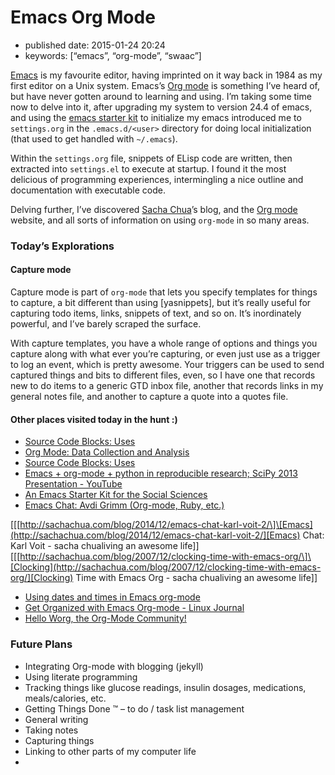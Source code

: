 # Emacs Org Mode

* published date: 2015-01-24 20:24
* keywords: \[“emacs”, “org-mode”, “swaac”\]

[Emacs](http://www.emacswiki.org/) is my favourite editor, having imprinted on it way back in 1984 as my first editor on a Unix system. Emacs’s [Org mode](http://www.orgmode.org/) is something I’ve heard of, but have never gotten around to learning and using. I’m taking some time now to delve into it, after upgrading my system to version 24.4 of emacs, and using the [emacs starter kit](https://github.com/eschulte/emacs24-starter-kit) to initialize my emacs introduced me to `settings.org` in the `.emacs.d/<user>` directory for doing local initialization \(that used to get handled with `~/.emacs`\).

Within the `settings.org` file, snippets of ELisp code are written, then extracted into `settings.el` to execute at startup. I found it the most delicious of programming experiences, intermingling a nice outline and documentation with executable code.

Delving further, I’ve discovered [Sacha Chua](http://sachachua.org/)’s blog, and the [Org mode](http://www.orgmode.org/) website, and all sorts of information on using `org-mode` in so many areas.

### Today’s Explorations

#### Capture mode

Capture mode is part of `org-mode` that lets you specify templates for things to capture, a bit different than using \[yasnippets\], but it’s really useful for capturing todo items, links, snippets of text, and so on. It’s inordinately powerful, and I’ve barely scraped the surface.

With capture templates, you have a whole range of options and things you capture along with what ever you’re capturing, or even just use as a trigger to log an event, which is pretty awesome. Your triggers can be used to send captured things and bits to different files, even, so I have one that records new to do items to a generic GTD inbox file, another that records links in my general notes file, and another to capture a quote into a quotes file.

#### Other places visited today in the hunt :\)

* [Source Code Blocks: Uses](http://orgmode.org/worg/org-contrib/babel/uses.html)
* [Org Mode: Data Collection and Analysis](http://orgmode.org/worg/org-contrib/babel/examples/data-collection-analysis.html)
* [Source Code Blocks: Uses](http://orgmode.org/worg/org-contrib/babel/uses.html)
* [Emacs + org-mode + python in reproducible research; SciPy 2013 Presentation - YouTube](https://www.youtube.com/watch?v=1-dUkyn_fZA)
* [An Emacs Starter Kit for the Social Sciences](http://kieranhealy.org/resources/emacs-starter-kit/)
* [Emacs Chat: Avdi Grimm \(Org-mode, Ruby, etc.\)](http://emacslife.com/emacs-chats/chat-avdi-grimm.html#sec-1)

\[\[[http://sachachua.com/blog/2014/12/emacs-chat-karl-voit-2/\]\[Emacs](http://sachachua.com/blog/2014/12/emacs-chat-karl-voit-2/][Emacs) Chat: Karl Voit - sacha chualiving an awesome life\]\]\[\[[http://sachachua.com/blog/2007/12/clocking-time-with-emacs-org/\]\[Clocking](http://sachachua.com/blog/2007/12/clocking-time-with-emacs-org/][Clocking) Time with Emacs Org - sacha chualiving an awesome life\]\]

* [Using dates and times in Emacs org-mode](http://members.optusnet.com.au/~charles57/GTD/org_dates/)
* [Get Organized with Emacs Org-mode - Linux Journal](http://www.linuxjournal.com/article/9116)
* [Hello Worg, the Org-Mode Community!](http://orgmode.org/worg/)

### Future Plans

* Integrating Org-mode with blogging \(jekyll\)
* Using literate programming
* Tracking things like glucose readings, insulin dosages, medications, meals/calories, etc.
* Getting Things Done ™ – to do / task list management
* General writing
* Taking notes
* Capturing things
* Linking to other parts of my computer life
* 
